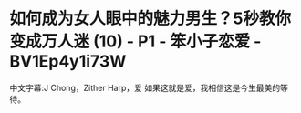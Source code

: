 # 如何成为女人眼中的魅力男生？5秒教你变成万人迷 (10) - P1 - 笨小子恋爱 - BV1Ep4y1i73W

中文字幕:J Chong，Zither Harp，爱 如果这就是爱，我相信这是今生最美的等待。